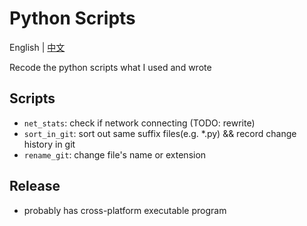 # Python Scripts

English | [中文](./README_CN.md)

Recode the python scripts what I used and wrote

## Scripts

- `net_stats`: check if network connecting (TODO: rewrite)
- `sort_in_git`: sort out same suffix files(e.g. *.py) &&
  record change history in git
- `rename_git`: change file's name or extension

## Release

- probably has cross-platform executable program
